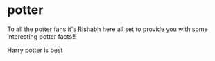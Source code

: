 # potter
To all the potter fans it's Rishabh here all set to provide you with some interesting potter facts!!

Harry potter is best
